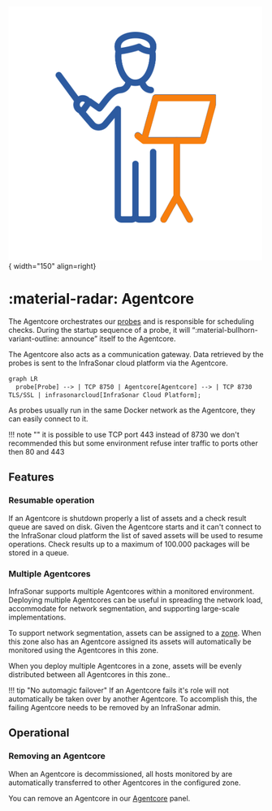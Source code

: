 ![Agentcore](../../images/application_agentcore.png){ width="150" align=right}

# :material-radar: Agentcore

The Agentcore orchestrates our [probes](../index.md) and is responsible for scheduling checks.
During the startup sequence of a probe, it will “:material-bullhorn-variant-outline: announce” itself to the Agentcore.

The Agentcore also acts as a communication gateway. Data retrieved by the probes is sent to the InfraSonar cloud platform via the Agentcore.

``` mermaid
graph LR
  probe[Probe] --> | TCP 8750 | Agentcore[Agentcore] --> | TCP 8730 TLS/SSL | infrasonarcloud[InfraSonar Cloud Platform];
```

As probes usually run in the same Docker network as the Agentcore, they can easily connect to it.

!!! note ""
    it is possible to use TCP port 443 instead of 8730 we don't recommended this but some environment refuse inter traffic to ports other then 80 and 443

## Features

### Resumable operation

If an Agentcore is shutdown properly a list of assets and a check result queue are saved on disk.
Given the Agentcore starts and it can't connect to the InfraSonar cloud platform the list of saved assets will be used to resume operations.
Check results up to a maximum of 100.000 packages will be stored in a queue.

### Multiple Agentcores

InfraSonar supports multiple Agentcores within a monitored environment. Deploying multiple Agentcores can be useful in spreading the network load, accommodate for network segmentation, and supporting large-scale implementations.

To support network segmentation, assets can be assigned to a [zone](../../application/zones.md). When this zone also has an Agentcore assigned its assets will automatically be monitored using the Agentcores in this zone.

When you deploy multiple Agentcores in a zone, assets will be evenly distributed between all Agentcores in this zone..

!!! tip "No automagic failover"
    If an Agentcore fails it's role will not automatically be taken over by another Agentcore. To accomplish this, the failing Agentcore needs to be removed by an InfraSonar admin.

## Operational

### Removing an Agentcore

When an Agentcore is decommissioned, all hosts monitored by are automatically transferred to other Agentcores in the configured zone.

You can remove an Agentcore in our [Agentcore](../../application/agentcores.md) panel.
